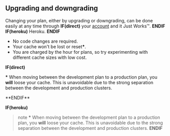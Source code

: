
## Upgrading and downgrading

Changing your plan, either by upgrading or downgrading, can be done easily at
any time through
**IF(direct)**
your [account](https://www.memcachier.com/caches) and it Just Works™.
**ENDIF**
**IF(heroku)**
Heroku.
**ENDIF**

  - No code changes are required.
  - Your cache won't be lost or reset<strong>*</strong>.
  - You are charged by the hour for plans, so try experimenting with
    different cache sizes with low cost.

**IF(direct)**
<p class="alert alert-info">
<strong>*</strong> When moving between the development plan to a
production plan, you <strong>will</strong> loose your cache. This is
unavoidable due to the strong separation between the development and
production clusters.
</p>
**ENDIF**

**IF(heroku)**
>note
><strong>*</strong> When moving between the development plan to a
>production plan, you __will__ loose your cache. This is unavoidable
>due to the strong separation between the development and production
>clusters.
**ENDIF**
